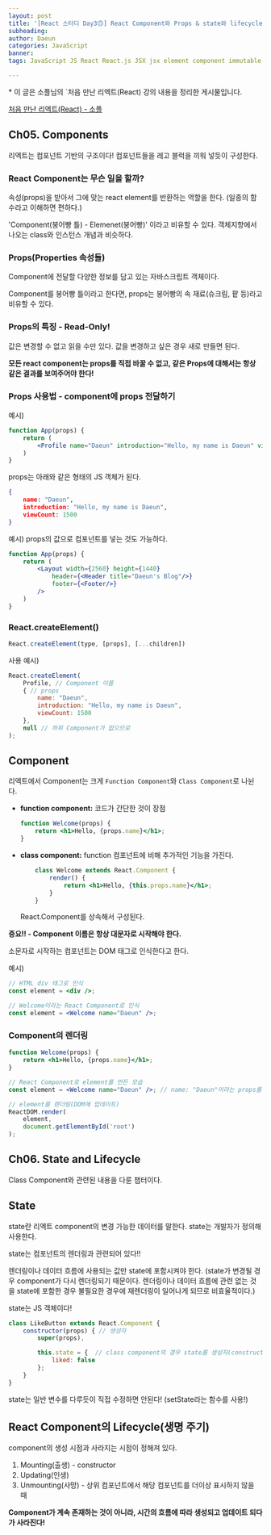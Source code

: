 ```yaml
---
layout: post
title: '[React 스터디 Day3🙃] React Component와 Props & state와 lifecycle에 대해 알아보자!(리엑트 컴포넌트)'
subheading: 
author: Daeun
categories: JavaScript
banner:
tags: JavaScript JS React React.js JSX jsx element component immutable attribute children root read-only

---
```


\* 이 글은 소플님의 `처음 만난 리엑트(React) 강의 내용을    정리한 게시물입니다.

[처음 만난 리엑트(React) - 소플](https://www.inflearn.com/course/%EC%B2%98%EC%9D%8C-%EB%A7%8C%EB%82%9C-%EB%A6%AC%EC%95%A1%ED%8A%B8/dashboard)

## Ch05. Components

리엑트는 컴포넌트 기반의 구조이다! 컴포넌트들을 레고 블럭을 끼워 넣듯이 구성한다.

### React Component는 무슨 일을 할까?

속성(props)을 받아서 그에 맞는 react element를 반환하는 역할을 한다. (일종의 함수라고 이해하면 편하다.)

'Component(붕어빵 틀) - Elemenet(붕어빵)' 이라고 비유할 수 있다. 객체지향에서 나오는 class와 인스턴스 개념과 비슷하다.

### Props(Properties 속성들)

Component에 전달할 다양한 정보를 담고 있는 자바스크립트 객체이다.

Component를 붕어빵 틀이라고 한다면, props는 붕어빵의 속 재료(슈크림, 팥 등)라고 비유할 수 있다.

### Props의 특징 - Read-Only!

값은 변경할 수 없고 읽을 수만 있다. 값을 변경하고 싶은 경우 새로 만들면 된다.

**모든 react component는 props를 직접 바꿀 수 없고, 같은 Props에 대해서는 항상 같은 결과를 보여주어야 한다!**

### Props 사용법 - component에 props 전달하기

예시)
```jsx
function App(props) {
	return (
		<Profile name="Daeun" introduction="Hello, my name is Daeun" viewCount={1500}/>
	)
}
```

props는 아래와 같은 형태의 JS 객체가 된다.

```json
{
	name: "Daeun",
	introduction: "Hello, my name is Daeun",
	viewCount: 1500
}
```

예시) props의 값으로 컴포넌트를 넣는 것도 가능하다.

```jsx
function App(props) {
	return (
		<Layout width={2560} height={1440} 
			header={<Header title="Daeun's Blog"/>}
			footer={<Footer/>}
		/>
	)
}
```

### React.createElement()

```jsx
React.createElement(type, [props], [...children])
```

사용 예시)

```jsx
React.createElement(
	Profile, // Component 이름
	{ // props
		name: "Daeun",
		introduction: "Hello, my name is Daeun",
		viewCount: 1500
	},
	null // 하위 Component가 없으므로
);
```

## Component

리엑트에서 Component는 크게 `Function Component`와 `Class Component`로 나뉜다.

- **function component:** 코드가 간단한 것이 장점
	```jsx
	function Welcome(props) {
		return <h1>Hello, {props.name}</h1>;
	}
	```
- **class component:** function 컴포넌트에 비해 추가적인 기능을 가진다.
	```jsx
		class Welcome extends React.Component {
			render() {
				return <h1>Hello, {this.props.name}</h1>;
			}
		}
	```
	
	React.Component를 상속해서 구성된다. 

**중요!! - Component 이름은 항상 대문자로 시작해야 한다.** 

소문자로 시작하는 컴포넌트는 DOM 태그로 인식한다고 한다.

예시)

```jsx
// HTML div 태그로 인식
const element = <div />;

// Welcome이라는 React Component로 인식
const element = <Welcome name="Daeun" />;
```

### Component의 렌더링

```jsx
function Welcome(props) {
	return <h1>Hello, {props.name}</h1>;
}

// React Component로 element를 만든 모습
const element = <Welcome name="Daeun" />; // name: "Daeun"이라는 props를 넣어 element 생성

// element를 렌더링(DOM에 업데이트)
ReactDOM.render(
	element,
	document.getElementById('root')
);
```

## Ch06. State and Lifecycle

Class Component와 관련된 내용을 다룬 챕터이다.

## State

state란 리엑트 component의 변경 가능한 데이터를 말한다. state는 개발자가 정의해 사용한다. 

state는 컴포넌트의 렌더링과 관련되어 있다!!

렌더링이나 데이터 흐름에 사용되는 값만 state에 포함시켜야 한다. (state가 변경될 경우 component가 다시 렌더링되기 때문이다. 렌더링이나 데이터 흐름에 관련 없는 것을 state에 포함한 경우 불필요한 경우에 재렌더링이 일어나게 되므로 비효율적이다.)

state는 JS 객체이다!

```jsx
class LikeButton extends React.Component {
	constructor(props) { // 생성자
		super(props),

		this.state = {	// class component의 경우 state를 생성자(constructor)에서 정의한다.
			liked: false
		};
	}
}
```

state는 일반 변수를 다루듯이 직접 수정하면 안된다! (setState라는 함수를 사용!)

## React Component의 Lifecycle(생명 주기)

component의 생성 시점과 사라지는 시점이 정해져 있다.

1. Mounting(출생) - constructor
2. Updating(인생)
3. Unmounting(사망) - 상위 컴포넌트에서 해당 컴포넌트를 더이상 표시하지 않을 때

**Component가 계속 존재하는 것이 아니라, 시간의 흐름에 따라 생성되고 업데이트 되다가 사라진다!**